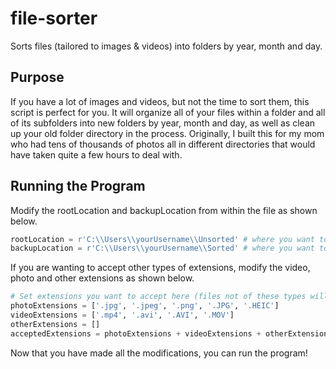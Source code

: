 # file-sorter
Sorts files (tailored to images &amp; videos) into folders by year, month and day.

## Purpose
If you have a lot of images and videos, but not the time to sort them, this script is perfect for you. It will organize all of your files within a folder and all of its subfolders into new folders by year, month and day, as well as clean up your old folder directory in the process. Originally, I built this for my mom who had tens of thousands of photos all in different directories that would have taken quite a few hours to deal with.

## Running the Program
Modify the rootLocation and backupLocation from within the file as shown below.

```python
rootLocation = r'C:\\Users\\yourUsername\\Unsorted' # where you want to sort from
backupLocation = r'C:\\Users\\yourUsername\\Sorted' # where you want to sort to
```

If you are wanting to accept other types of extensions, modify the video, photo and other extensions as shown below.

```python
# Set extensions you want to accept here (files not of these types will be deleted)
photoExtensions = ['.jpg', '.jpeg', '.png', '.JPG', '.HEIC']
videoExtensions = ['.mp4', '.avi', '.AVI', '.MOV']
otherExtensions = []
acceptedExtensions = photoExtensions + videoExtensions + otherExtensions
```

Now that you have made all the modifications, you can run the program!
